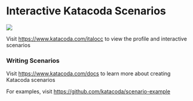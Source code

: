 # Interactive Katacoda Scenarios

[![](http://shields.katacoda.com/katacoda/italocc/count.svg)](https://www.katacoda.com/italocc "Get your profile on Katacoda.com")

Visit https://www.katacoda.com/italocc to view the profile and interactive scenarios

### Writing Scenarios
Visit https://www.katacoda.com/docs to learn more about creating Katacoda scenarios

For examples, visit https://github.com/katacoda/scenario-example
